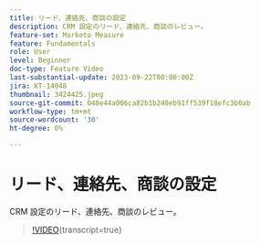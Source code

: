 ```yaml
---
title: リード、連絡先、商談の設定
description: CRM 設定のリード、連絡先、商談のレビュー。
feature-set: Marketo Measure
feature: Fundamentals
role: User
level: Beginner
doc-type: Feature Video
last-substantial-update: 2023-09-22T00:00:00Z
jira: KT-14048
thumbnail: 3424425.jpeg
source-git-commit: 040e44a006ca82b1b248eb91ff539f18efc3b0ab
workflow-type: tm+mt
source-wordcount: '30'
ht-degree: 0%

---
```



# リード、連絡先、商談の設定

CRM 設定のリード、連絡先、商談のレビュー。

>[!VIDEO](https://video.tv.adobe.com/v/3424425/?learn=on){transcript=true}

